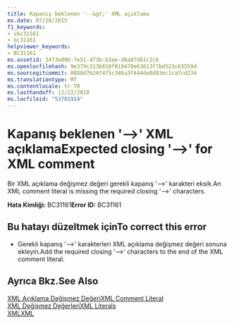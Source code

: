 ```yaml
---
title: Kapanış beklenen '--&gt;' XML açıklama
ms.date: 07/20/2015
f1_keywords:
- vbc31161
- bc31161
helpviewer_keywords:
- BC31161
ms.assetid: 3473e80b-7e51-473b-b3ae-d6a87d61c2cb
ms.openlocfilehash: 9e379c313b810f010478e63613f7bd523c63559d
ms.sourcegitcommit: 0888d7b24f475c346a3f444de8d83ec1ca7cd234
ms.translationtype: MT
ms.contentlocale: tr-TR
ms.lasthandoff: 12/22/2018
ms.locfileid: "53781914"
---
```

# <a name="expected-closing---gt-for-xml-comment"></a><span data-ttu-id="a2171-102">Kapanış beklenen '--&gt;' XML açıklama</span><span class="sxs-lookup"><span data-stu-id="a2171-102">Expected closing '--&gt;' for XML comment</span></span>
<span data-ttu-id="a2171-103">Bir XML açıklama değişmez değeri gerekli kapanış '-->' karakteri eksik.</span><span class="sxs-lookup"><span data-stu-id="a2171-103">An XML comment literal is missing the required closing '-->' characters.</span></span>  
  
 <span data-ttu-id="a2171-104">**Hata Kimliği:** BC31161</span><span class="sxs-lookup"><span data-stu-id="a2171-104">**Error ID:** BC31161</span></span>  
  
## <a name="to-correct-this-error"></a><span data-ttu-id="a2171-105">Bu hatayı düzeltmek için</span><span class="sxs-lookup"><span data-stu-id="a2171-105">To correct this error</span></span>  
  
-   <span data-ttu-id="a2171-106">Gerekli kapanış '-->' karakterleri XML açıklama değişmez değeri sonuna ekleyin.</span><span class="sxs-lookup"><span data-stu-id="a2171-106">Add the required closing '-->' characters to the end of the XML comment literal.</span></span>  
  
## <a name="see-also"></a><span data-ttu-id="a2171-107">Ayrıca Bkz.</span><span class="sxs-lookup"><span data-stu-id="a2171-107">See Also</span></span>  
 [<span data-ttu-id="a2171-108">XML Açıklama Değişmez Değeri</span><span class="sxs-lookup"><span data-stu-id="a2171-108">XML Comment Literal</span></span>](../../visual-basic/language-reference/xml-literals/xml-comment-literal.md)  
 [<span data-ttu-id="a2171-109">XML Değişmez Değerleri</span><span class="sxs-lookup"><span data-stu-id="a2171-109">XML Literals</span></span>](../../visual-basic/language-reference/xml-literals/index.md)  
 [<span data-ttu-id="a2171-110">XML</span><span class="sxs-lookup"><span data-stu-id="a2171-110">XML</span></span>](../../visual-basic/programming-guide/language-features/xml/index.md)
